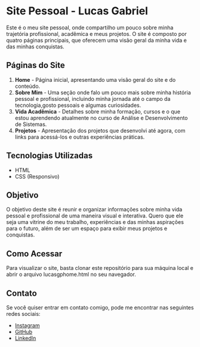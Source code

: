 # Site Pessoal - Lucas Gabriel

Este é o meu site pessoal, onde compartilho um pouco sobre minha trajetória profissional, acadêmica e meus projetos. O site é composto por quatro páginas principais, que oferecem uma visão geral da minha vida e das minhas conquistas.

## Páginas do Site

1. **Home** - Página inicial, apresentando uma visão geral do site e do conteúdo.
2. **Sobre Mim** - Uma seção onde falo um pouco mais sobre minha história pessoal e profissional, incluindo minha jornada até o campo da tecnologia,gosto pessoais e algumas curiosidades.
3. **Vida Acadêmica** - Detalhes sobre minha formação, cursos e o que estou aprendendo atualmente no curso de Análise e Desenvolvimento de Sistemas.
4. **Projetos** - Apresentação dos projetos que desenvolvi até agora, com links para acessá-los e outras experiências práticas.

## Tecnologias Utilizadas

- HTML
- CSS (Responsivo)


## Objetivo

O objetivo deste site é reunir e organizar informações sobre minha vida pessoal e profissional de uma maneira visual e interativa. Quero que ele seja uma vitrine do meu trabalho, experiências e das minhas aspirações para o futuro, além de ser um espaço para exibir meus projetos e conquistas.

## Como Acessar

Para visualizar o site, basta clonar este repositório para sua máquina local e abrir o arquivo lucasgphome.html no seu navegador.

## Contato

Se você quiser entrar em contato comigo, pode me encontrar nas seguintes redes sociais:

- [Instagram](https://www.instagram.com/lucaxgds/?next=%2F)
- [GitHub](https://github.com/lucasgdsilva)
- [LinkedIn](https://www.linkedin.com/in/lucasgdsilva/)

